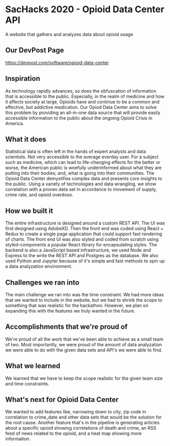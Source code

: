 # SacHacks 2020 - Opioid Data Center API
A website that gathers and analyzes data about opioid usage

## Our DevPost Page
https://devpost.com/software/opioid-data-center

## Inspiration
As technology rapidly advances, so does the obfuscation of information that is accessible to the public. Especially, in the realm of medicine and how it affects society at large, Opioids have and continue to be a common and effective, but addictive medication. Our Opiod Data Center aims to solve this problem by providing an all-in-one data source that will provide easily accessible information to the public about the ongoing Opioid Crisis in America.

## What it does
Statistical data is often left in the hands of expert analysts and data scientists. Not very accessible to the average everday user. For a subject such as medicine, which can lead to life-changing effects for the better or worse, the American public is woefully underinformed about what they are putting into their bodies; and, what is going into their communities. The Opioid Data Center demystifies complex data and presents core insights to the public. Using a variety of technologies and data wrangling, we show correlation with a proven data set in accordance to movement of supply, crime rate, and opioid overdose.

## How we built it
The entire infrastructure is designed around a custom REST API. The UI was first designed using AdobeXD. Then the front end was coded using React + Redux to create a single page application that could support fast rendering of charts. The front end UI was also styled and coded from scratch using styled-components a popular React library for encapsulating styles. The backend is also a JavaScript based infrastructure, we used Node and Express to the write the REST API and Postgres as the database. We also used Python and Jupyter because of it's simple and fast methods to spin up a data analyzation environment.

## Challenges we ran into
The main challenge we ran into was the time constraint. We had more ideas that we wanted to include in the website, but we had to shrink the scope to something that was realistic for the hackathon. However, we plan on expanding this with the features we truly wanted in the future. 

## Accomplishments that we're proud of
We're proud of all the work that we've been able to achieve as a small team of two. Most importantly, we were proud of the amount of data analyzation we were able to do with the given data sets and API's we were able to find. 

## What we learned
We learned that we have to keep the scope realistic for the given team size and time constraints.

## What's next for Opioid Data Center
We wanted to add features like, narrowing down to city, zip code in correlation to crime_date and other data sets that would be the solution for the root cause. Another feature that's in the pipeline is generating articles about a specific opioid showing correlations of death and crime, an RSS feed of news related to the opioid, and a heat map showing more information. 
